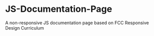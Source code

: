 # JS-Documentation-Page
A non-responsive JS documentation page based on FCC Responsive Design Curriculum
